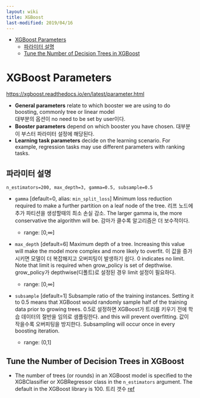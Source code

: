```yaml
---
layout: wiki 
title: XGBoost
last-modified: 2019/04/16
---
```


<!-- TOC -->

- [XGBoost Parameters](#xgboost-parameters)
    - [파라미터 설명](#파라미터-설명)
    - [Tune the Number of Decision Trees in XGBoost](#tune-the-number-of-decision-trees-in-xgboost)

<!-- /TOC -->

# XGBoost Parameters

https://xgboost.readthedocs.io/en/latest/parameter.html

- **General parameters** relate to which booster we are using to do boosting, commonly tree or linear model  
대부분의 옵션이 no need to be set by user이다.
- **Booster parameters** depend on which booster you have chosen. 대부분이 부스터 파라미터 설정에 해당된다.
- **Learning task parameters** decide on the learning scenario. For example, regression tasks may use different parameters with ranking tasks.

## 파라미터 설명
`n_estimators=200, max_depth=3, gamma=0.5, subsample=0.5`

- `gamma` [default=0, alias: `min_split_loss`]
Minimum loss reduction required to make a further partition on a leaf node of the tree. 리프 노드에 추가 파티션을 생성할때의 최소 손실 감소. The larger gamma is, the more conservative the algorithm will be. 감마가 클수록 알고리즘은 더 보수적이다.
    - range: [0,∞]

- `max_depth` [default=6]
Maximum depth of a tree. Increasing this value will make the model more complex and more likely to overfit. 이 값을 증가시키면 모델이 더 복잡해지고 오버피팅이 발생하기 쉽다. 0 indicates no limit. Note that limit is required when grow_policy is set of depthwise. grow_policy가 depthwise(디폴트)로 설정된 경우 limit 설정이 필요하다.
    - range: [0,∞]

- `subsample` [default=1]
Subsample ratio of the training instances. Setting it to 0.5 means that XGBoost would randomly sample half of the training data prior to growing trees. 0.5로 설정하면 XGBoost가 트리를 키우기 전에 학습 데이터의 절반을 임의로 샘플링한다. and this will prevent overfitting. 값이 작을수록 오버피팅을 방지한다. Subsampling will occur once in every boosting iteration.
    - range: (0,1]

## Tune the Number of Decision Trees in XGBoost
- The number of trees (or rounds) in an XGBoost model is specified to the XGBClassifier or XGBRegressor class in the `n_estimators` argument. The default in the XGBoost library is 100. 트리 갯수 [ref](https://machinelearningmastery.com/tune-number-size-decision-trees-xgboost-python/)
